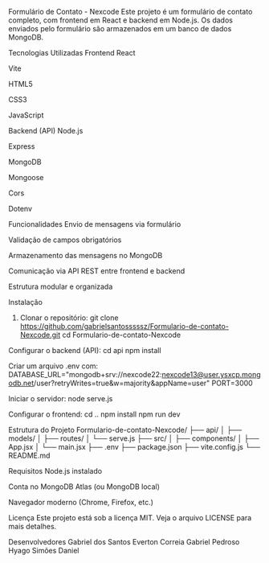 Formulário de Contato - Nexcode
Este projeto é um formulário de contato completo, com frontend em React e backend em Node.js. Os dados enviados pelo formulário são armazenados em um banco de dados MongoDB.

Tecnologias Utilizadas
Frontend
React

Vite

HTML5

CSS3

JavaScript

Backend (API)
Node.js

Express

MongoDB

Mongoose

Cors

Dotenv

Funcionalidades
Envio de mensagens via formulário

Validação de campos obrigatórios

Armazenamento das mensagens no MongoDB

Comunicação via API REST entre frontend e backend

Estrutura modular e organizada

Instalação

1. Clonar o repositório: 
git clone https://github.com/gabrielsantosssssz/Formulario-de-contato-Nexcode.git
cd Formulario-de-contato-Nexcode

Configurar o backend (API):
cd api
npm install

Criar um arquivo .env com:
DATABASE_URL="mongodb+srv://nexcode22:nexcode13@user.ysxcp.mongodb.net/user?retryWrites=true&w=majority&appName=user"
PORT=3000

Iniciar o servidor:
node serve.js

Configurar o frontend:
cd ..
npm install
npm run dev

Estrutura do Projeto
Formulario-de-contato-Nexcode/
├── api/
│ ├── models/
│ ├── routes/
│ └── serve.js
├── src/
│ ├── components/
│ ├── App.jsx
│ └── main.jsx
├── .env
├── package.json
├── vite.config.js
└── README.md

Requisitos
Node.js instalado

Conta no MongoDB Atlas (ou MongoDB local)

Navegador moderno (Chrome, Firefox, etc.)

Licença
Este projeto está sob a licença MIT. Veja o arquivo LICENSE para mais detalhes.

Desenvolvedores
Gabriel dos Santos
Everton Correia
Gabriel Pedroso
Hyago Simões
Daniel